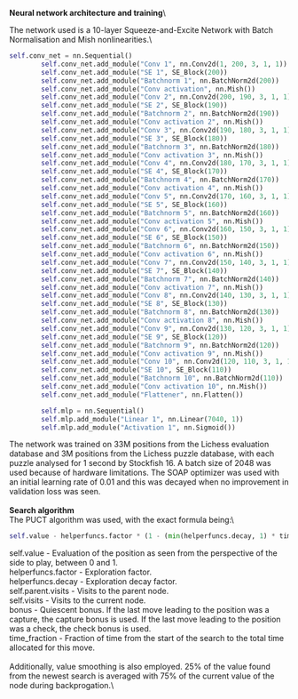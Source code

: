 **Neural network architecture and training**\

The network used is a 10-layer Squeeze-and-Excite Network with Batch Normalisation and Mish nonlinearities.\
```python
self.conv_net = nn.Sequential()
        self.conv_net.add_module("Conv 1", nn.Conv2d(1, 200, 3, 1, 1))
        self.conv_net.add_module("SE 1", SE_Block(200))
        self.conv_net.add_module("Batchnorm 1", nn.BatchNorm2d(200))
        self.conv_net.add_module("Conv activation", nn.Mish())
        self.conv_net.add_module("Conv 2", nn.Conv2d(200, 190, 3, 1, 1))
        self.conv_net.add_module("SE 2", SE_Block(190))
        self.conv_net.add_module("Batchnorm 2", nn.BatchNorm2d(190))
        self.conv_net.add_module("Conv activation 2", nn.Mish())
        self.conv_net.add_module("Conv 3", nn.Conv2d(190, 180, 3, 1, 1))
        self.conv_net.add_module("SE 3", SE_Block(180))
        self.conv_net.add_module("Batchnorm 3", nn.BatchNorm2d(180))
        self.conv_net.add_module("Conv activation 3", nn.Mish())
        self.conv_net.add_module("Conv 4", nn.Conv2d(180, 170, 3, 1, 1))
        self.conv_net.add_module("SE 4", SE_Block(170))
        self.conv_net.add_module("Batchnorm 4", nn.BatchNorm2d(170))
        self.conv_net.add_module("Conv activation 4", nn.Mish())
        self.conv_net.add_module("Conv 5", nn.Conv2d(170, 160, 3, 1, 1))
        self.conv_net.add_module("SE 5", SE_Block(160))
        self.conv_net.add_module("Batchnorm 5", nn.BatchNorm2d(160))
        self.conv_net.add_module("Conv activation 5", nn.Mish())
        self.conv_net.add_module("Conv 6", nn.Conv2d(160, 150, 3, 1, 1))
        self.conv_net.add_module("SE 6", SE_Block(150))
        self.conv_net.add_module("Batchnorm 6", nn.BatchNorm2d(150))
        self.conv_net.add_module("Conv activation 6", nn.Mish())
        self.conv_net.add_module("Conv 7", nn.Conv2d(150, 140, 3, 1, 1))
        self.conv_net.add_module("SE 7", SE_Block(140))
        self.conv_net.add_module("Batchnorm 7", nn.BatchNorm2d(140))
        self.conv_net.add_module("Conv activation 7", nn.Mish())
        self.conv_net.add_module("Conv 8", nn.Conv2d(140, 130, 3, 1, 1))
        self.conv_net.add_module("SE 8", SE_Block(130))
        self.conv_net.add_module("Batchnorm 8", nn.BatchNorm2d(130))
        self.conv_net.add_module("Conv activation 8", nn.Mish())
        self.conv_net.add_module("Conv 9", nn.Conv2d(130, 120, 3, 1, 1))
        self.conv_net.add_module("SE 9", SE_Block(120))
        self.conv_net.add_module("Batchnorm 9", nn.BatchNorm2d(120))
        self.conv_net.add_module("Conv activation 9", nn.Mish())
        self.conv_net.add_module("Conv 10", nn.Conv2d(120, 110, 3, 1, 1))
        self.conv_net.add_module("SE 10", SE_Block(110))
        self.conv_net.add_module("Batchnorm 10", nn.BatchNorm2d(110))
        self.conv_net.add_module("Conv activation 10", nn.Mish())
        self.conv_net.add_module("Flattener", nn.Flatten())

        self.mlp = nn.Sequential()
        self.mlp.add_module("Linear 1", nn.Linear(7040, 1))
        self.mlp.add_module("Activation 1", nn.Sigmoid())
```
The network was trained on 33M positions from the Lichess evaluation database and 3M positions from the Lichess puzzle database, with each puzzle analysed for 1 second by Stockfish 16. A batch size of 2048 was used because of hardware limitations. The SOAP optimizer was used with an initial learning rate of 0.01 and this was decayed when no improvement in validation loss was seen.\
\
**Search algorithm**\
The PUCT algorithm was used, with the exact formula being:\
```python
self.value - helperfuncs.factor * (1 - (min(helperfuncs.decay, 1) * time_fraction)) * np.sqrt(np.log(self.parent.visits + 1) / (self.visits + 1)) - (bonus * helperfuncs.factor * (1 - min(helperfuncs.decay, 1) * time_fraction))
```
self.value - Evaluation of the position as seen from the perspective of the side to play, between 0 and 1.\
helperfuncs.factor - Exploration factor.\
helperfuncs.decay - Exploration decay factor.\
self.parent.visits - Visits to the parent node.\
self.visits - Visits to the current node.\
bonus - Quiescent bonus. If the last move leading to the position was a capture, the capture bonus is used. If the last move leading to the position was a check, the check bonus is used.\
time_fraction - Fraction of time from the start of the search to the total time allocated for this move.\
\
Additionally, value smoothing is also employed. 25% of the value found from the newest search is averaged with 75% of the current value of the node during backprogation.\